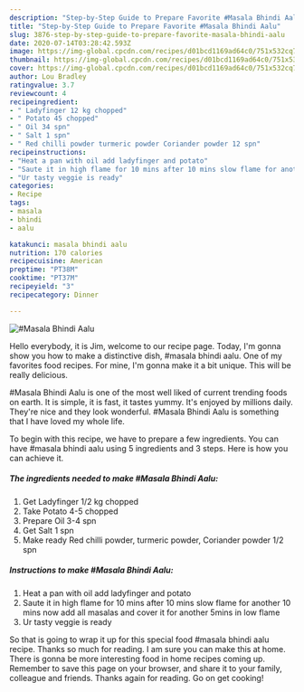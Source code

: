 ```yaml
---
description: "Step-by-Step Guide to Prepare Favorite #Masala Bhindi Aalu"
title: "Step-by-Step Guide to Prepare Favorite #Masala Bhindi Aalu"
slug: 3876-step-by-step-guide-to-prepare-favorite-masala-bhindi-aalu
date: 2020-07-14T03:28:42.593Z
image: https://img-global.cpcdn.com/recipes/d01bcd1169ad64c0/751x532cq70/masala-bhindi-aalu-recipe-main-photo.jpg
thumbnail: https://img-global.cpcdn.com/recipes/d01bcd1169ad64c0/751x532cq70/masala-bhindi-aalu-recipe-main-photo.jpg
cover: https://img-global.cpcdn.com/recipes/d01bcd1169ad64c0/751x532cq70/masala-bhindi-aalu-recipe-main-photo.jpg
author: Lou Bradley
ratingvalue: 3.7
reviewcount: 4
recipeingredient:
- " Ladyfinger 12 kg chopped"
- " Potato 45 chopped"
- " Oil 34 spn"
- " Salt 1 spn"
- " Red chilli powder turmeric powder Coriander powder 12 spn"
recipeinstructions:
- "Heat a pan with oil add ladyfinger and potato"
- "Saute it in high flame for 10 mins after 10 mins slow flame for another 10 mins now add all masalas and cover it for another 5mins in low flame"
- "Ur tasty veggie is ready"
categories:
- Recipe
tags:
- masala
- bhindi
- aalu

katakunci: masala bhindi aalu 
nutrition: 170 calories
recipecuisine: American
preptime: "PT38M"
cooktime: "PT37M"
recipeyield: "3"
recipecategory: Dinner

---
```



![#Masala Bhindi Aalu](https://img-global.cpcdn.com/recipes/d01bcd1169ad64c0/751x532cq70/masala-bhindi-aalu-recipe-main-photo.jpg)

Hello everybody, it is Jim, welcome to our recipe page. Today, I'm gonna show you how to make a distinctive dish, #masala bhindi aalu. One of my favorites food recipes. For mine, I'm gonna make it a bit unique. This will be really delicious.



#Masala Bhindi Aalu is one of the most well liked of current trending foods on earth. It is simple, it is fast, it tastes yummy. It's enjoyed by millions daily. They're nice and they look wonderful. #Masala Bhindi Aalu is something that I have loved my whole life.


To begin with this recipe, we have to prepare a few ingredients. You can have #masala bhindi aalu using 5 ingredients and 3 steps. Here is how you can achieve it.

<!--inarticleads1-->

##### The ingredients needed to make #Masala Bhindi Aalu:

1. Get  Ladyfinger 1/2 kg chopped
1. Take  Potato 4-5 chopped
1. Prepare  Oil 3-4 spn
1. Get  Salt 1 spn
1. Make ready  Red chilli powder, turmeric powder, Coriander powder 1/2 spn




<!--inarticleads2-->

##### Instructions to make #Masala Bhindi Aalu:

1. Heat a pan with oil add ladyfinger and potato
1. Saute it in high flame for 10 mins after 10 mins slow flame for another 10 mins now add all masalas and cover it for another 5mins in low flame
1. Ur tasty veggie is ready




So that is going to wrap it up for this special food #masala bhindi aalu recipe. Thanks so much for reading. I am sure you can make this at home. There is gonna be more interesting food in home recipes coming up. Remember to save this page on your browser, and share it to your family, colleague and friends. Thanks again for reading. Go on get cooking!
